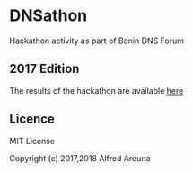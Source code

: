 # DNSathon
Hackathon activity as part of Benin DNS Forum

## 2017 Edition ##
The results of the hackathon are available [here](2017)

## Licence ##
MIT License

Copyright (c) 2017,2018 Alfred Arouna
